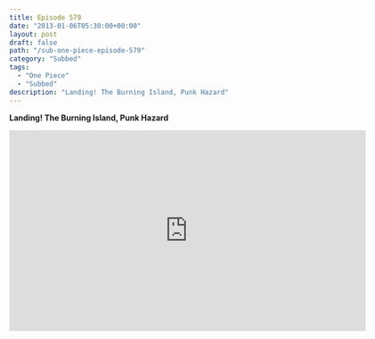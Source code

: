 ```yaml
---
title: Episode 579
date: "2013-01-06T05:30:00+00:00"
layout: post
draft: false
path: "/sub-one-piece-episode-579"
category: "Subbed"
tags:
  - "One Piece"
  - "Subbed"
description: "Landing! The Burning Island, Punk Hazard"
---
```


**Landing! The Burning Island, Punk Hazard**

<iframe width="640" height="360" src="https://www.rapidvideo.com/e/G6FRPFJ1PC" frameborder="0" marginwidth=0 marginheight=0 scrolling=no allowfullscreen></iframe>

